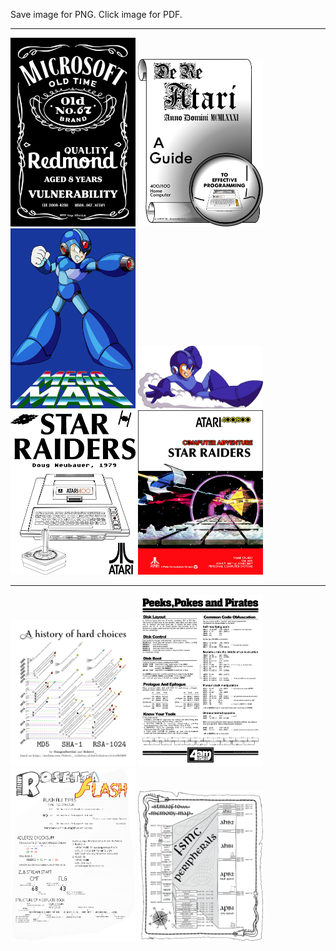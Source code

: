 Save image for PNG. Click image for PDF.

-----
[![drawing](MS067OldVuln.png)](MS067OldVuln.pdf "MS08-067 old vulnerability") 
[![drawing](DeReAtari.png)](DeReAtari.pdf "De Re Atari") 
[![drawing](MegaMan.png)](MegaMan.pdf "Mega Man shooting") 
[![drawing](MegaManSlide.png)](MegaManSlide.pdf "Mega Man sliding") 
[![drawing](StarRaiders.png)](StarRaiders.pdf "Star Raiders poster")
[![drawing](StarRaidersCover.png)](StarRaidersCover.pdf "Star Raiders cover") 

-----
[![drawing](hashtimeline.png)](hashtimeline.pdf "Ryan Sleevi's history of hard choices")
[![drawing](PPaP.png)](PPaP.pdf "Peeks, Pokes and Pirates")
[![drawing](RosettaFlash.png)](RosettaFlash.pdf "Michele Spagnuolo's Rosetta Flash") 
[![drawing](STM32F40xxx.png)](STM32F40xxx.pdf "STM32F40xxx memory map") 

<style> img[alt=drawing] { width: 200px; } </style>
